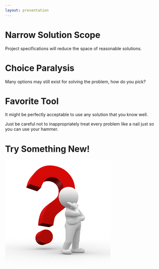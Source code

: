 ```yaml
---
layout: presentation
---
```


# [](#header-1) Narrow Solution Scope

Project specifications will reduce the space of reasonable solutions.

# [](#header-1) Choice Paralysis

Many options may still exist for solving the problem, how do you pick?

# [](#header-1) Favorite Tool

It might be perfectly acceptable to use any solution that you know well.

Just be careful not to inappropriately treat every problem like a nail just so you can
use your hammer.

# [](#header-1) Try Something New!

[![](assets/img/choice.png)](approaches)
